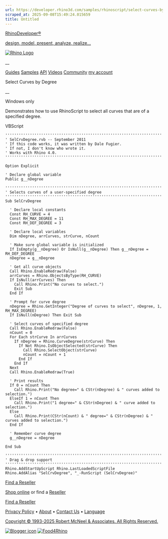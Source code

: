 ```yaml
---
url: https://developer.rhino3d.com/samples/rhinoscript/select-curves-by-degree/
scraped_at: 2025-09-08T15:49:24.015659
title: Untitled
---
```


[RhinoDeveloper®](/)

[design, model, present, analyze, realize...](/)

[![Rhino Logo](https://developer.rhino3d.com/images/rhinodevlogo.png)](/)

__

[Guides](https://developer.rhino3d.com/guides)
[Samples](https://developer.rhino3d.com/samples)
[API](https://developer.rhino3d.com/api)
[Videos](https://developer.rhino3d.com/videos)
[Community](https://discourse.mcneel.com/c/rhino-developer) [my account
](https://www.rhino3d.com/my-account/ "Manage your account, licenses, and
teams")

Select Curves by Degree

__

Windows only

Demonstrates how to use RhinoScript to select all curves that are of a
specified degree.

VBScript

    
    
    '''''''''''''''''''''''''''''''''''''''''''''''''''''''''''''''''''''''''''''
    ' SelCrvDegree.rvb -- September 2011
    ' If this code works, it was written by Dale Fugier.
    ' If not, I don't know who wrote it.
    ' Works with Rhino 4.0.
    '''''''''''''''''''''''''''''''''''''''''''''''''''''''''''''''''''''''''''''
    
    Option Explicit
    
    ' Declare global variable
    Public g__nDegree
    
    '''''''''''''''''''''''''''''''''''''''''''''''''''''''''''''''''''''''''''''
    ' Selects curves of a user-specified degree
    '''''''''''''''''''''''''''''''''''''''''''''''''''''''''''''''''''''''''''''
    Sub SelCrvDegree
    
      ' Declare local constants
      Const RH_CURVE = 4
      Const RH_MAX_DEGREE = 11
      Const RH_DEF_DEGREE = 3
    
      ' Declare local variables
      Dim nDegree, arrCurves, strCurve, nCount
    
      ' Make sure global variable is initialized
      If IsEmpty(g__nDegree) Or IsNull(g__nDegree) Then g__nDegree = RH_DEF_DEGREE
      nDegree = g__nDegree
    
      ' Get all curve objects
      Call Rhino.EnableRedraw(False)    
      arrCurves = Rhino.ObjectsByType(RH_CURVE)
      If IsNull(arrCurves) Then
        Call Rhino.Print("No curves to select.")
        Exit Sub
      End If
    
      ' Prompt for curve degree
      nDegree = Rhino.GetInteger("Degree of curves to select", nDegree, 1, RH_MAX_DEGREE)
      If IsNull(nDegree) Then Exit Sub
    
      ' Select curves of specified degree
      Call Rhino.EnableRedraw(False)
      nCount = 0
      For Each strCurve In arrCurves
        If nDegree = Rhino.CurveDegree(strCurve) Then
          If Not Rhino.IsObjectSelected(strCurve) Then
            Call Rhino.SelectObject(strCurve)
            nCount = nCount + 1
          End If        
        End If
      Next
      Call Rhino.EnableRedraw(True)
    
      ' Print results
      If 0 = nCount Then
        Call Rhino.Print("No degree=" & CStr(nDegree) & " curves added to selection.")
      ElseIf 1 = nCount Then
        Call Rhino.Print("1 degree=" & CStr(nDegree) & " curve added to selection.")
      Else
        Call Rhino.Print(CStr(nCount) & " degree=" & CStr(nDegree) & " curves added to selection.")
      End If  
    
      ' Remember curve degree
      g__nDegree = nDegree
    
    End Sub
    
    '''''''''''''''''''''''''''''''''''''''''''''''''''''''''''''''''''''''''''''
    ' Drag & drop support
    '''''''''''''''''''''''''''''''''''''''''''''''''''''''''''''''''''''''''''''
    Rhino.AddStartUpScript Rhino.LastLoadedScriptFile
    Rhino.AddAlias "SelCrvDegree", "_-RunScript (SelCrvDegree)"
    

  

[Find a Reseller](https://www.rhino3d.com/sales)

[Shop online](https://www.rhino3d.com/store) or find a
[Reseller](https://www.rhino3d.com/sales)

[Find a Reseller](https://www.rhino3d.com/sales)

[Privacy Policy](https://www.rhino3d.com/privacy) •
[About](https://www.rhino3d.com/mcneel/about) • [Contact
Us](https://www.rhino3d.com/mcneel/contact) • [
Language](https://www.rhino3d.com/language "Change to a different region or
language")

[Copyright © 1993-2025 Robert McNeel & Associates. All Rights
Reserved.](https://www.rhino3d.com/mcneel/about)

[](https://www.facebook.com/McNeelRhinoceros/)
[](https://twitter.com/bobmcneel) [](https://www.linkedin.com/groups/75313/)
[](https://www.youtube.com/user/RhinoGuide/videos) [](https://vimeo.com/rhino)
[![Blogger
icon](https://developer.rhino3d.com/images/blogger.svg)](http://blog.rhino3d.com/)
[![Food4Rhino](https://developer.rhino3d.com/images/f4r_icon_01.svg)](https://www.food4rhino.com)

